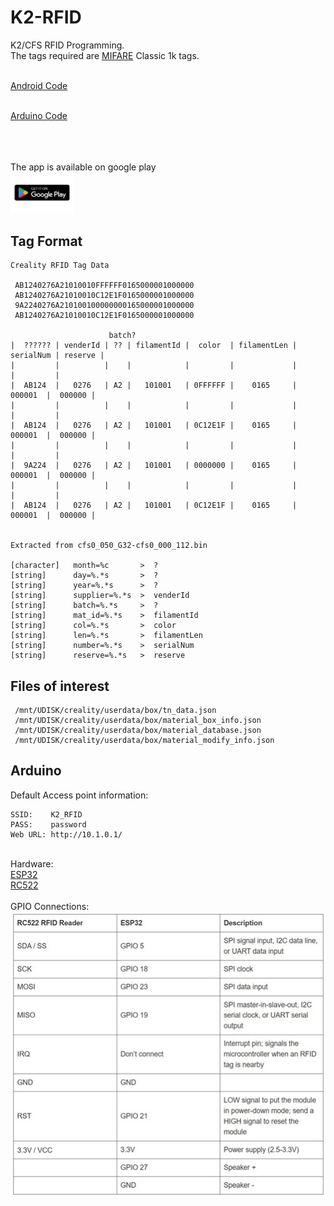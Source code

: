 # K2-RFID
K2/CFS RFID Programming.<br>
The tags required are <a href=https://en.wikipedia.org/wiki/MIFARE>MIFARE</a> Classic 1k tags.<br>


<br>
<a href=https://github.com/DnG-Crafts/K2-RFID/tree/main/Android/SpoolID>Android Code</a>
<br>
<br>

<a href=https://github.com/DnG-Crafts/K2-RFID/tree/main/Arduino/Spool_ID>Arduino Code</a>
<br>



<br><br><br>
The app is available on google play<br>
<a href="https://play.google.com/store/apps/details?id=dngsoftware.spoolid&hl=en"><img src=https://github.com/DnG-Crafts/K2-RFID/blob/main/gp.webp width="20%" height="20%"></a>
<br>



## Tag Format
```
Creality RFID Tag Data

 AB1240276A21010010FFFFFF0165000001000000
 AB1240276A21010010C12E1F0165000001000000
 9A2240276A210100100000000165000001000000
 AB1240276A21010010C12E1F0165000001000000
 
                      batch?
|  ?????? | venderId | ?? | filamentId |  color  | filamentLen | serialNum | reserve |
|         |          |    |            |         |             |           |         |
|  AB124  |   0276   | A2 |   101001   | 0FFFFFF |    0165     |   000001  |  000000 |
|         |          |    |            |         |             |           |         |
|  AB124  |   0276   | A2 |   101001   | 0C12E1F |    0165     |   000001  |  000000 |
|         |          |    |            |         |             |           |         |
|  9A224  |   0276   | A2 |   101001   | 0000000 |    0165     |   000001  |  000000 |
|         |          |    |            |         |             |           |         |
|  AB124  |   0276   | A2 |   101001   | 0C12E1F |    0165     |   000001  |  000000 |
  

Extracted from cfs0_050_G32-cfs0_000_112.bin

[character]   month=%c       >  ?
[string]      day=%.*s       >  ?
[string]      year=%.*s      >  ?
[string]      supplier=%.*s  >  venderId
[string]      batch=%.*s     >  ?
[string]      mat_id=%.*s    >  filamentId
[string]      col=%.*s       >  color
[string]      len=%.*s       >  filamentLen
[string]      number=%.*s    >  serialNum
[string]      reserve=%.*s   >  reserve

```

## Files of interest
```
 /mnt/UDISK/creality/userdata/box/tn_data.json
 /mnt/UDISK/creality/userdata/box/material_box_info.json
 /mnt/UDISK/creality/userdata/box/material_database.json
 /mnt/UDISK/creality/userdata/box/material_modify_info.json
```


## Arduino

Default Access point information:<br>
```
SSID:    K2_RFID
PASS:    password
Web URL: http://10.1.0.1/
```
<br>
Hardware:<br>
<a href=https://en.wikipedia.org/wiki/ESP32>ESP32</a><br>
<a href=https://esphome.io/components/binary_sensor/rc522.html>RC522</a><br>
<br>
GPIO Connections:<br>
<img src=https://github.com/DnG-Crafts/K2-RFID/blob/main/pins.jpg>







